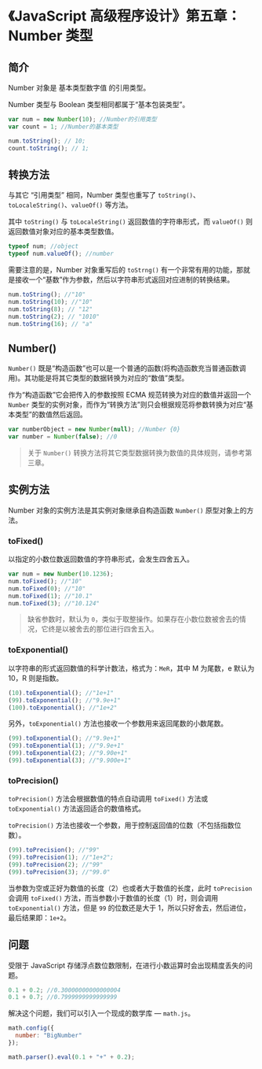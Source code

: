 # 《JavaScript 高级程序设计》第五章：Number 类型

## 简介

Number 对象是 基本类型数字值 的引用类型。

Number 类型与 Boolean 类型相同都属于“基本包装类型”。

```javascript
var num = new Number(10); //Number的引用类型
var count = 1; //Number的基本类型

num.toString(); // 10;
count.toString(); // 1;
```

## 转换方法

与其它 “引用类型” 相同，Number 类型也重写了 `toString()`、`toLocaleString()`、`valueOf()` 等方法。

其中 `toString()` 与 `toLocaleString()` 返回数值的字符串形式，而 `valueOf()` 则返回数值对象对应的基本类型数值。

```javascript
typeof num; //object
typeof num.valueOf(); //number
```

需要注意的是，Number 对象重写后的 `toStrng()` 有一个非常有用的功能，那就是接收一个“基数”作为参数，然后以字符串形式返回对应进制的转换结果。

```javascript
num.toString(); //"10"
num.toString(10); //"10"
num.toString(8); // "12"
num.toString(2); // "1010"
num.toString(16); // "a"
```

## Number()

`Number()` 既是“构造函数”也可以是一个普通的函数(将构造函数充当普通函数调用)。其功能是将其它类型的数据转换为对应的“数值”类型。

作为“构造函数”它会把传入的参数按照 ECMA 规范转换为对应的数值并返回一个 `Number` 类型的实例对象，而作为“转换方法”则只会根据规范将参数转换为对应“基本类型”的数值然后返回。

```javascript
var numberObject = new Number(null); //Number {0}
var number = Number(false); //0
```

> 关于 `Number()` 转换方法将其它类型数据转换为数值的具体规则，请参考第三章。

## 实例方法

Number 对象的实例方法是其实例对象继承自构造函数 `Number()` 原型对象上的方法。

### toFixed()

以指定的小数位数返回数值的字符串形式，会发生四舍五入。

```javascript
var num = new Number(10.1236);
num.toFixed(); //"10"
num.toFixed(0); //"10"
num.toFixed(1); //"10.1"
num.toFixed(3); //"10.124"
```

> 缺省参数时，默认为 `0`，类似于取整操作。如果存在小数位数被舍去的情况，它终是以被舍去的那位进行四舍五入。

### toExponential()

以字符串的形式返回数值的科学计数法，格式为：`MeR`，其中 M 为尾数，e 默认为 10，R 则是指数。

```javascript
(10).toExponential(); //"1e+1"
(99).toExponential(); //"9.9e+1"
(100).toExponential(); //"1e+2"
```

另外，`toExponential()` 方法也接收一个参数用来返回尾数的小数尾数。

```javascript
(99).toExponential(); //"9.9e+1"
(99).toExponential(1); //"9.9e+1"
(99).toExponential(2); //"9.90e+1"
(99).toExponential(3); //"9.900e+1"
```

### toPrecision()

`toPrecision()` 方法会根据数值的特点自动调用 `toFixed()` 方法或 `toExponential()` 方法返回适合的数值格式。

`toPrecision()` 方法也接收一个参数，用于控制返回值的位数（不包括指数位数）。

```javascript
(99).toPrecision(); //"99"
(99).toPrecision(1); //"1e+2";
(99).toPrecision(2); //"99"
(99).toPrecision(3); //"99.0"
```

当参数为空或正好为数值的长度（2）也或者大于数值的长度，此时 `toPrecision` 会调用 `toFixed()` 方法，而当参数小于数值的长度（1）时，则会调用 `toExponential()` 方法，但是 `99` 的位数还是大于 1，所以只好舍去，然后进位，最后结果即：`1e+2`。

## 问题

受限于 JavaScript 存储浮点数位数限制，在进行小数运算时会出现精度丢失的问题。

```javascript
0.1 + 0.2; //0.30000000000000004
0.1 + 0.7; //0.7999999999999999
```

解决这个问题，我们可以引入一个现成的数学库 — `math.js`。

```javascript
math.config({
  number: "BigNumber"
});

math.parser().eval(0.1 + "+" + 0.2);
```
